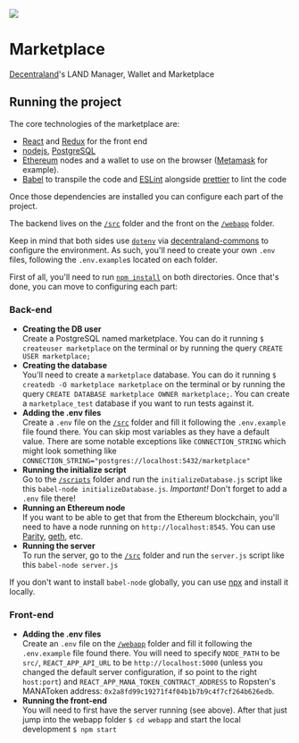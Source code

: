 ![](https://raw.githubusercontent.com/decentraland/web/gh-pages/img/decentraland.ico)

# Marketplace

[Decentraland](https://decentraland.org)'s LAND Manager, Wallet and Marketplace

## Running the project

The core technologies of the marketplace are:
- [React](https://reactjs.org/) and [Redux](https://redux.js.org/) for the front end 
- [nodejs](https://nodejs.org/), [PostgreSQL](https://www.postgresql.org/)
- [Ethereum](https://www.ethereum.org/) nodes and a wallet to use on the browser ([Metamask](http://metamask.io/) for example).
- [Babel](https://babeljs.io/) to transpile the code and [ESLint](https://eslint.org/) alongside [prettier](https://prettier.io/) to lint the code

Once those dependencies are installed you can configure each part of the project.

The backend lives on the [`/src`](https://github.com/decentraland/marketplace/tree/master/src) folder and the front on the [`/webapp`](https://github.com/decentraland/marketplace/tree/master/webapp) folder.

Keep in mind that both sides use [`dotenv`](https://github.com/motdotla/dotenv) via [decentraland-commons](https://github.com/decentraland/commons) to configure the environment. As such, you'll need to create your own `.env` files, following the `.env.example`s located on each folder.

First of all, you'll need to run [`npm install`](https://docs.npmjs.com/cli/install) on both directories. Once that's done, you can move to configuring each part:

### Back-end

- __Creating the DB user__<br /> Create a PostgreSQL named marketplace. You can do it running `$ createuser marketplace` on the terminal or by running the query `CREATE USER marketplace;`
- __Creating the database__<br /> You'll need to create a `marketplace` database.  You can do it running `$ createdb -O marketplace marketplace` on the terminal or by running the query `CREATE DATABASE marketplace OWNER marketplace;`. You can create a `marketplace_test` database if you want to run tests against it.
- __Adding the .env files__<br /> Create a `.env` file on the [`/src`](https://github.com/decentraland/marketplace/tree/master/src) folder and fill it following the `.env.example` file found there. You can skip most variables as they have a default value. There are some notable exceptions like `CONNECTION_STRING` which might look something like `CONNECTION_STRING="postgres://localhost:5432/marketplace"`
- __Running the initialize script__<br /> Go to the [`/scripts`](https://github.com/decentraland/marketplace/tree/master/scripts) folder and run the `initializeDatabase.js` script like this `babel-node initializeDatabase.js`. *Important!* Don't forget to add a `.env` file there!
- __Running an Ethereum node__<br /> If you want to be able to get that from the Ethereum blockchain, you'll need to have a node running on `http://localhost:8545`. You can use [Parity](https://www.parity.io/), [geth](https://github.com/ethereum/go-ethereum/wiki/geth), etc.
- __Running the server__<br /> To run the server, go to the [`/src`](https://github.com/decentraland/marketplace/tree/master/src) folder and run the `server.js` script like this `babel-node server.js`

If you don't want to install `babel-node` globally, you can use [npx](https://www.npmjs.com/package/npx) and install it locally.

### Front-end

- __Adding the .env files__<br /> Create an `.env` file on the [`/webapp`](https://github.com/decentraland/marketplace/tree/master/webapp) folder and fill it following the `.env.example` file found there. You will need to specify `NODE_PATH` to be `src/`, `REACT_APP_API_URL` to be `http://localhost:5000` (unless you changed the default server configuration, if so point to the right `host:port`) and `REACT_APP_MANA_TOKEN_CONTRACT_ADDRESS` to Ropsten's MANAToken address: `0x2a8fd99c19271f4f04b1b7b9c4f7cf264b626edb`.
- __Running the front-end__<br /> You will need to first have the server running (see above). After that just jump into the webapp folder `$ cd webapp` and start the local development `$ npm start`
